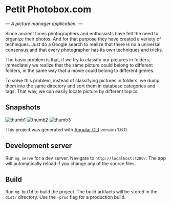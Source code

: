 # Petit Photobox.com

*— A picture manager application. —*

Since ancient times photographers and enthusiasts have felt the need to organize their photos. And for that purpose they have created a variety of techniques. Just do a Google search to realize that there is no a universal consensus and that every photographer has its own techniques and tricks.

The basic problem is that, if we try to classify our pictures in folders, immediately we realize that the same picture could belong to different folders, in the same way that a movie could belong to different genres.

To solve this problem, instead of classifying pictures in folders, we dump them into the same directory and sort them in database categories and tags. That way, we can easily locate picture by different topics.

## Snapshots

![thumb1](https://user-images.githubusercontent.com/5312427/35579741-a0a5354e-05e7-11e8-999f-3e95e1ca29bc.png)
![thumb2](https://user-images.githubusercontent.com/5312427/35579765-af6ef66e-05e7-11e8-8d81-0d10d57358f2.png)
![thumb3](https://user-images.githubusercontent.com/5312427/35579768-b00587a0-05e7-11e8-978c-a216670441dc.png)
 
This project was generated with [Angular CLI](https://github.com/angular/angular-cli) version 1.6.0.

## Development server

Run `ng serve` for a dev server. Navigate to `http://localhost:4200/`. The app will automatically reload if you change any of the source files.

## Build

Run `ng build` to build the project. The build artifacts will be stored in the `dist/` directory. Use the `-prod` flag for a production build.
